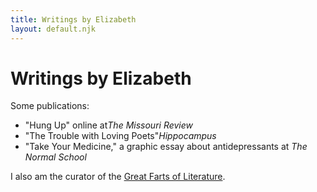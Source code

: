 ```yaml
---
title: Writings by Elizabeth
layout: default.njk
---
```


# Writings by Elizabeth

Some publications:

- "Hung Up" online at<i>The Missouri Review</i>
- "The Trouble with Loving Poets"<i>Hippocampus</i>
- "Take Your Medicine," a graphic essay about antidepressants at <i>The Normal School</i>

I also am the curator of the <a href="https://greatfartsofliterature.com/">Great Farts of Literature</a>.

